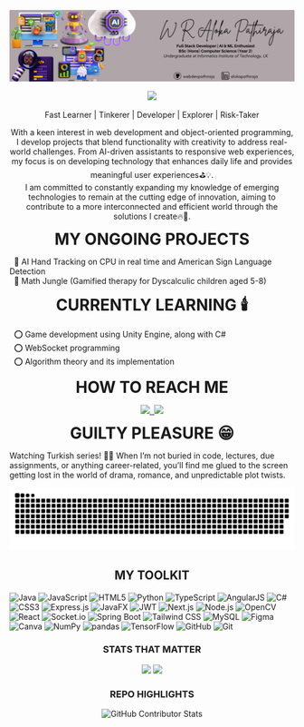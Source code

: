 ![Profile Banner](https://github.com/webdevpathiraja/webdevpathiraja/blob/main/git%20banner.png)
<div align="center">
<p align="center">
  <img src="https://readme-typing-svg.demolab.com?font=Fira+Code&size=25&pause=800&color=F7F7F7&width=800&center=true&lines=Hello+World,+I'm+Aloka+Pathiraja+👋🏼;Welcome+to+my+GitHub+Profile!;I'm+a+Full+Stack+Developer+⛳;Also+an+AI+and+ML+Enthusiast!;An+undergrad+CS+student+at+IIT,+🇱🇰+in+my+2nd+year">
</p>
    <p> Fast Learner | Tinkerer | Developer | Explorer | Risk-Taker </p>
  <p align="center">
    <p>With a keen interest in web development and object-oriented programming, I develop projects that blend functionality with creativity to address real-world challenges. From AI-driven assistants to responsive web experiences, my focus is on developing technology that enhances daily life and provides meaningful user experiences⛳💡. <br>
I am committed to constantly expanding my knowledge of emerging technologies to remain at the cutting edge of innovation, aiming to contribute to a more interconnected and efficient world through the solutions I create🔥💯.</p>
</p>
</div>

<p align="center"><strong><span style="font-size: 2em;">MY ONGOING PROJECTS</span></strong></p>

&nbsp;&nbsp;🔆 AI Hand Tracking on CPU in real time and American Sign Language Detection  
&nbsp;&nbsp;🔆 Math Jungle (Gamified therapy for Dyscalculic children aged 5-8)

<p align="center"><strong><span style="font-size: 2em;">CURRENTLY LEARNING 🕯️</span></strong></p>

&nbsp;&nbsp;⭕ Game development using Unity Engine, along with C#  
&nbsp;&nbsp;⭕ WebSocket programming  
&nbsp;&nbsp;⭕ Algorithm theory and its implementation

<p align="center"><strong><span style="font-size: 2em;">HOW TO REACH ME</span></strong></p>
<div align="center">
  <kbd>
    <a href="mailto:alokapathiraja.03@gmail.com" target="_blank" title="Mail">
      <img src="https://img.shields.io/badge/-Mail-FFB22C?style=for-the-badge" />
    </a>
    <a href="https://www.linkedin.com/in/alokapathiraja" target="_blank" title="LinkedIn">
      <img src="https://img.shields.io/badge/-LinkedIn-0A3981?style=for-the-badge&logo=Linkedin&logoColor=white" />
    </a>
  </kbd>
</div>
<!--Green - #09b43a-->
<!--Yellow - ##efb041-->
<!--Red - #ff6969-->
<!--Blue - #1688f0-->
<p></p>

<p align="center"><strong><span style="font-size: 2em;">GUILTY PLEASURE 😁</span></strong></p>  
<p>Watching Turkish series! 🫶🏻 When I’m not buried in code, lectures, due assignments, or anything career-related, you’ll find me glued to the screen getting lost in the world of drama, romance, and unpredictable plot twists.</p>

![GitHub Snake](https://github.com/webdevpathiraja/webdevpathiraja/blob/output/github-snake.svg)


<h2 align="center">MY TOOLKIT</h2>

![Java](https://img.shields.io/badge/Java-FF8000.svg?style=flat&logo=openjdk&logoColor=black) 
![JavaScript](https://img.shields.io/badge/JavaScript-FCCD2A.svg?style=flat&logo=javascript&logoColor=black) 
![HTML5](https://img.shields.io/badge/HTML5-C70039.svg?style=flat&logo=html5&logoColor=white) 
![Python](https://img.shields.io/badge/Python-295F98?style=flat&logo=python&logoColor=white) 
![TypeScript](https://img.shields.io/badge/TypeScript-%23007ACC.svg?style=flat&logo=typescript&logoColor=white) 
![AngularJS](https://img.shields.io/badge/AngularJS-A02334.svg?style=flat&logo=angularjs&logoColor=white) 
![C#](https://img.shields.io/badge/C%23-711DB0.svg?style=flat&logo=csharp&logoColor=white) 
![CSS3](https://img.shields.io/badge/CSS3-003285.svg?style=flat&logo=css3&logoColor=white) 
![Express.js](https://img.shields.io/badge/Express.js-%23404d59.svg?style=flat&logo=express&logoColor=%2361DAFB) 
![JavaFX](https://img.shields.io/badge/JavaFX-FB8B24.svg?style=flat&logo=javafx&logoColor=white) 
![JWT](https://img.shields.io/badge/JWT-D6DAC8?style=flat&logo=JSON%20web%20tokens&logoColor=black) 
![Next.js](https://img.shields.io/badge/Next.js-4D4D4D?style=flat&logo=next.js&logoColor=white) 
![Node.js](https://img.shields.io/badge/Node.js-09b43a?style=flat&logo=node.js&logoColor=black) 
![OpenCV](https://img.shields.io/badge/OpenCV-BB2205.svg?style=flat&logo=opencv&logoColor=white) 
![React](https://img.shields.io/badge/React-%2320232a.svg?style=flat&logo=react&logoColor=%2361DAFB) 
![Socket.io](https://img.shields.io/badge/Socket.io-D6DAC8?style=flat&logo=socket.io&logoColor=black) 
![Spring Boot](https://img.shields.io/badge/Spring%20Boot-5CB338.svg?style=flat&logo=spring&logoColor=white) 
![Tailwind CSS](https://img.shields.io/badge/Tailwind%20CSS-B15EFF.svg?style=flat&logo=tailwind-css&logoColor=black) 
![MySQL](https://img.shields.io/badge/MySQL-00BCD4.svg?style=flat&logo=mysql&logoColor=black) 
![Figma](https://img.shields.io/badge/Figma-F6E1C3.svg?style=flat&logo=figma&logoColor=black) 
![Canva](https://img.shields.io/badge/Canva-%2300C4CC.svg?style=flat&logo=Canva&logoColor=white) 
![NumPy](https://img.shields.io/badge/NumPy-%23013243.svg?style=flat&logo=numpy&logoColor=white) 
![pandas](https://img.shields.io/badge/pandas-003285.svg?style=flat&logo=pandas&logoColor=white) 
![TensorFlow](https://img.shields.io/badge/TensorFlow-FA812F.svg?style=flat&logo=TensorFlow&logoColor=white) 
![GitHub](https://img.shields.io/badge/GitHub-%23121011.svg?style=flat&logo=github&logoColor=white) 
![Git](https://img.shields.io/badge/Git-FDA403.svg?style=flat&logo=git&logoColor=white)

<p> </p>

<h3 align="center">STATS THAT MATTER</h3>
<p align="center">
  <img src="https://github-readme-stats.vercel.app/api?username=webdevpathiraja&theme=midnight_purple&hide_border=false&include_all_commits=true&count_private=false" />
  <img src="https://github-readme-streak-stats.herokuapp.com/?user=webdevpathiraja&theme=vision_friendly_dark&hide_border=false" />
</p>

<h3 align="center">REPO HIGHLIGHTS</h3>
<p align="center">
  <img src="https://github-contributor-stats.vercel.app/api?username=webdevpathiraja&limit=5&theme=dark&combine_all_yearly_contributions=true" alt="GitHub Contributor Stats">
</p>











